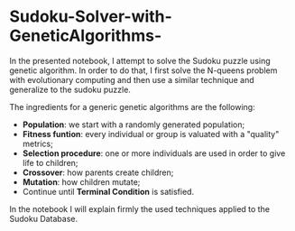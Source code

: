 # Sudoku-Solver-with-GeneticAlgorithms-
In the presented notebook, I attempt to solve the Sudoku puzzle using genetic algorithm. In order to do that, I first solve the N-queens problem with evolutionary computing and then use a similar technique and generalize to the sudoku puzzle.

The ingredients for a generic genetic algorithms are the following:
- **Population**: we start with a randomly generated population;
- **Fitness funtion**: every individual or group is valuated with a "quality" metrics;
- **Selection procedure**: one or more individuals are used in order to give life to children;
- **Crossover**: how parents create children;
- **Mutation**: how children mutate;
- Continue until **Terminal Condition** is satisfied.

In the notebook I will explain firmly the used techniques applied to the Sudoku Database.

